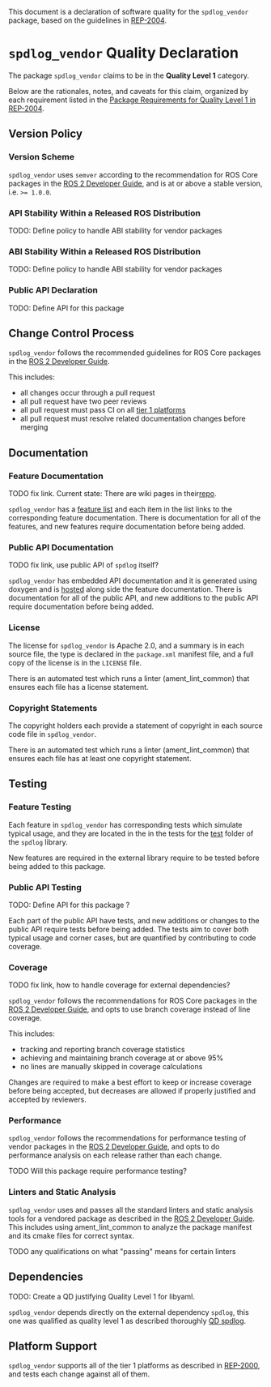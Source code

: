 
  
This document is a declaration of software quality for the `spdlog_vendor` package, based on the guidelines in [REP-2004](https://www.ros.org/reps/rep-2004.html).

# `spdlog_vendor` Quality Declaration

The package `spdlog_vendor` claims to be in the **Quality Level 1** category.

Below are the rationales, notes, and caveats for this claim, organized by each requirement listed in the [Package Requirements for Quality Level 1 in REP-2004](https://www.ros.org/reps/rep-2004.html).

## Version Policy

### Version Scheme

`spdlog_vendor` uses `semver` according to the recommendation for ROS Core packages in the [ROS 2 Developer Guide](https://index.ros.org/doc/ros2/Contributing/Developer-Guide/#versioning), and is at or above a stable version, i.e. `>= 1.0.0`.

### API Stability Within a Released ROS Distribution

TODO: Define policy to handle ABI stability for vendor packages

### ABI Stability Within a Released ROS Distribution

TODO: Define policy to handle ABI stability for vendor packages

### Public API Declaration

TODO: Define API for this package

## Change Control Process

`spdlog_vendor` follows the recommended guidelines for ROS Core packages in the [ROS 2 Developer Guide](https://index.ros.org/doc/ros2/Contributing/Developer-Guide/#change-control-process).

This includes:

- all changes occur through a pull request
- all pull request have two peer reviews
- all pull request must pass CI on all [tier 1 platforms](https://www.ros.org/reps/rep-2000.html#support-tiers)
- all pull request must resolve related documentation changes before merging

## Documentation

### Feature Documentation

TODO fix link. Current state: There are wiki pages in their[repo](https://github.com/gabime/spdlog/wiki/1.-QuickStart).

`spdlog_vendor` has a [feature list](TODO) and each item in the list links to the corresponding feature documentation.
There is documentation for all of the features, and new features require documentation before being added.

### Public API Documentation

TODO fix link, use public API of `spdlog` itself?

`spdlog_vendor` has embedded API documentation and it is generated using doxygen and is [hosted](TODO) along side the feature documentation.
There is documentation for all of the public API, and new additions to the public API require documentation before being added.

### License

The license for `spdlog_vendor` is Apache 2.0, and a summary is in each source file, the type is declared in the `package.xml` manifest file, and a full copy of the license is in the `LICENSE` file.

There is an automated test which runs a linter (ament_lint_common) that ensures each file has a license statement.

### Copyright Statements

The copyright holders each provide a statement of copyright in each source code file in `spdlog_vendor`.

There is an automated test which runs a linter (ament_lint_common) that ensures each file has at least one copyright statement.

## Testing

### Feature Testing

Each feature in `spdlog_vendor` has corresponding tests which simulate typical usage, and they are located in the in the tests for the [test](https://github.com/gabime/spdlog/tree/v1.x/tests) folder of the `spdlog` library.

New features are required in the external library require to be tested before being added to this package.

### Public API Testing
TODO: Define API for this package ? 

Each part of the public API have tests, and new additions or changes to the public API require tests before being added.
The tests aim to cover both typical usage and corner cases, but are quantified by contributing to code coverage.

### Coverage

TODO fix link, how to handle coverage for external dependencies?

`spdlog_vendor` follows the recommendations for ROS Core packages in the [ROS 2 Developer Guide](https://index.ros.org/doc/ros2/Contributing/Developer-Guide/#coverage), and opts to use branch coverage instead of line coverage.

This includes:

- tracking and reporting branch coverage statistics
- achieving and maintaining branch coverage at or above 95%
- no lines are manually skipped in coverage calculations

Changes are required to make a best effort to keep or increase coverage before being accepted, but decreases are allowed if properly justified and accepted by reviewers.

### Performance

`spdlog_vendor` follows the recommendations for performance testing of vendor packages in the [ROS 2 Developer Guide](https://index.ros.org/doc/ros2/Contributing/Developer-Guide/#performance), and opts to do performance analysis on each release rather than each change.

TODO Will this package require performance testing?

### Linters and Static Analysis

`spdlog_vendor` uses and passes all the standard linters and static analysis tools for a vendored package as described in the [ROS 2 Developer Guide](https://index.ros.org/doc/ros2/Contributing/Developer-Guide/#linters-and-static-analysis). This includes using ament_lint_common to analyze the package manifest and its cmake files for correct syntax.

TODO any qualifications on what "passing" means for certain linters

## Dependencies

TODO: Create a QD justifying Quality Level 1 for libyaml.

`spdlog_vendor` depends directly on the external dependency `spdlog`, this one was qualified as quality level 1 as described thoroughly [QD spdlog](TODO).

## Platform Support

`spdlog_vendor` supports all of the tier 1 platforms as described in [REP-2000](https://www.ros.org/reps/rep-2000.html#support-tiers), and tests each change against all of them.